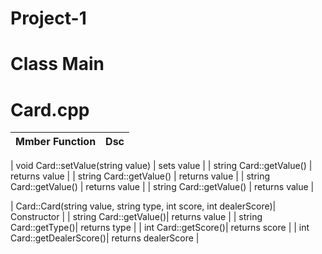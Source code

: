 # Project-1

# Class Main

# Card.cpp
Mmber Function | Dsc |
| --------------| ---- |

| void Card::setValue(string value) | sets value |
| string Card::getValue() | returns value |
| string Card::getValue() | returns value |
| string Card::getValue() | returns value |
| string Card::getValue() | returns value |

| Card::Card(string value, string type, int score, int dealerScore)| Constructor |
| string Card::getValue()| returns value |
| string Card::getType()| returns type |
| int Card::getScore()| returns score |
| int Card::getDealerScore()| returns dealerScore |
